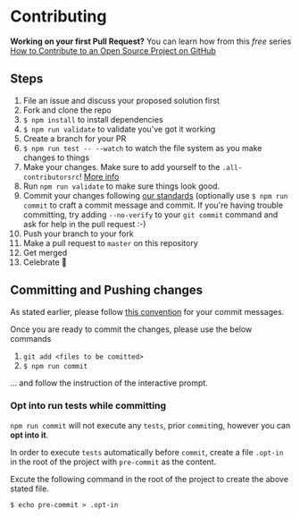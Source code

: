 # Contributing

**Working on your first Pull Request?** You can learn how from this *free* series
[How to Contribute to an Open Source Project on GitHub](https://egghead.io/series/how-to-contribute-to-an-open-source-project-on-github)

## Steps

1. File an issue and discuss your proposed solution first
2. Fork and clone the repo
3. `$ npm install` to install dependencies
4. `$ npm run validate` to validate you've got it working
5. Create a branch for your PR
6. `$ npm run test -- --watch` to watch the file system as you make changes to things
7. Make your changes. Make sure to add yourself to the `.all-contributorsrc`! [More info](https://github.com/kentcdodds/all-contributors)
8. Run `npm run validate` to make sure things look good.
9. Commit your changes following [our standards](https://github.com/stevemao/conventional-changelog-angular/blob/master/convention.md) (optionally use `$ npm run commit` to craft a commit message and commit. If you're having trouble committing, try adding `--no-verify` to your `git commit` command and ask for help in the pull request :-)
10. Push your branch to your fork
11. Make a pull request to `master` on this repository
12. Get merged
13. Celebrate 🎉

## Committing and Pushing changes

As stated earlier, please follow [this convention](https://github.com/stevemao/conventional-changelog-angular/blob/master/convention.md) for your commit messages.

Once you are ready to commit the changes, please use the below commands

1. `git add <files to be comitted>`
2. `$ npm run commit`

... and follow the instruction of the interactive prompt.

### Opt into run tests while committing

`npm run commit` will not execute any `tests`, prior `commit`ing, however you can **opt into it**.

In order to execute `tests` automatically before `commit`, create a file `.opt-in` in the root of the project with `pre-commit` as the content.

Excute the following command in the root of the project to create the above stated file.

`$ echo pre-commit > .opt-in`
